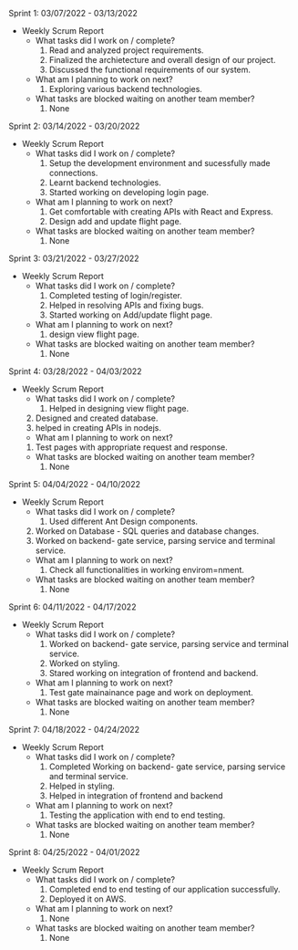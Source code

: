Sprint 1: 03/07/2022 - 03/13/2022
- Weekly Scrum Report
	- What tasks did I work on / complete?
		1. Read and analyzed project requirements.
		2. Finalized the archietecture and overall design of our project.
		3. Discussed the functional requirements of our system.
	- What am I planning to work on next?
		1. Exploring various backend technologies.
	- What tasks are blocked waiting on another team member?
		1. None


Sprint 2: 03/14/2022 - 03/20/2022
- Weekly Scrum Report
	- What tasks did I work on / complete?
		1. Setup the development environment and sucessfully made connections.
		2. Learnt backend technologies.
		3. Started working on developing login page.
	- What am I planning to work on next?
		1. Get comfortable with creating APIs with React and Express.
		2. Design add and update flight page.
	- What tasks are blocked waiting on another team member?
		1. None


Sprint 3: 03/21/2022 - 03/27/2022
- Weekly Scrum Report
	- What tasks did I work on / complete?
		1. Completed testing of login/register.
		2. Helped in resolving APIs and fixing bugs.
		3. Started working on Add/update flight page.
	- What am I planning to work on next?
		1. design view flight page.	 
	- What tasks are blocked waiting on another team member?
		1. None



Sprint 4: 03/28/2022 - 04/03/2022
- Weekly Scrum Report
	- What tasks did I work on / complete?
		1. Helped in designing view flight page.
    2. Designed and created database.
    3. helped in creating APIs in nodejs.
	- What am I planning to work on next?
    1. Test pages with appropriate request and response.
	- What tasks are blocked waiting on another team member?
		1. None



Sprint 5: 04/04/2022 - 04/10/2022
- Weekly Scrum Report
	- What tasks did I work on / complete?
		1. Used different Ant Design components.
    2. Worked on Database - SQL queries and database changes.
    3. Worked on backend- gate service, parsing service and terminal service.
	- What am I planning to work on next?
		1. Check all functionalities in working envirom=nment.
	- What tasks are blocked waiting on another team member?
		1. None


Sprint 6: 04/11/2022 - 04/17/2022
- Weekly Scrum Report
	- What tasks did I work on / complete?
		1. Worked on backend- gate service, parsing service and terminal service.
		2. Worked on styling.
		3. Stared working on integration of frontend and backend.
	- What am I planning to work on next?
		1. Test gate mainainance page and work on deployment.
	- What tasks are blocked waiting on another team member?
		1. None



Sprint 7: 04/18/2022 - 04/24/2022
- Weekly Scrum Report
	- What tasks did I work on / complete?
		1. Completed Working on backend- gate service, parsing service and terminal service.
		2. Helped in styling.
		3. Helped in integration of frontend and backend
	- What am I planning to work on next?
		1. Testing the application with end to end testing.
	- What tasks are blocked waiting on another team member?
		1. None



Sprint 8: 04/25/2022 - 04/01/2022
- Weekly Scrum Report
	- What tasks did I work on / complete?
		1. Completed end to end testing of our application successfully.
		2. Deployed it on AWS.
	- What am I planning to work on next?
		1. None
	- What tasks are blocked waiting on another team member?
		1. None

